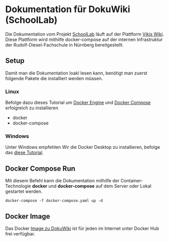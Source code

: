# Dokumentation für DokuWiki (SchoolLab)

Die Dokumentation vom Projekt [SchoolLab](https://webapp.schoollab.duckdns.org) läuft auf der Plattform [Vikis Wiki](http://10.76.31.241/doku.php?id=schoollab:welcome). Diese Plattform wird mithilfe docker-compose auf der internen Infrastruktur der Rudolf-Diesel-Fachschule in Nürnberg bereitgestellt.

## Setup

Damit man die Dokumentation loakl lesen kann, benötigt man zuerst folgende Pakete die installiert werden müssen.

### Linux

Befolge dazu dieses Tutorial um [Docker Engine](https://docs.docker.com/engine/install/ubuntu/)  und [Docker Compose](https://docs.docker.com/compose/install/linux/) erfolgreich zu installieren

- docker
- docker-compose

###  Windows

Unter Windows empfehlen Wir die Docker Desktop zu installieren, befolge das [diese Tutorial](https://docs.docker.com/desktop/install/windows-install/). 

## Docker Compose  Run

Mit diesem Befehl kann die Dokumentation mithilfe der Container-Technologie **docker** und **docker-compose** auf dem Server oder Lokal gestartet werden.

```Docker
docker-compose -f docker-compose.yaml up -d
```

## Docker Image

Das Docker [Image zu DokuWiki](https://hub.docker.com/r/linuxserver/dokuwiki) ist für jeden im Internet unter Docker Hub frei verfügbar.

